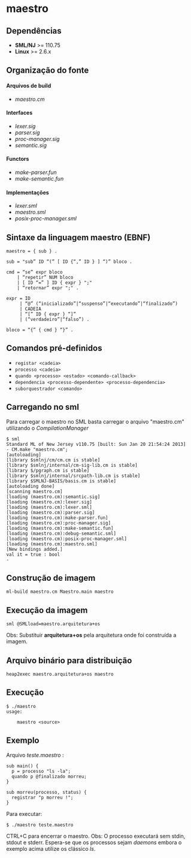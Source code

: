 maestro
=======

Dependências
------------

* **SML/NJ** >= 110.75
* **Linux** >= 2.6.x

Organização do fonte
--------------------

#### Arquivos de build

* *maestro.cm*

#### Interfaces

* *lexer.sig*
* *parser.sig*
* *proc-manager.sig*
* *semantic.sig*

#### Functors

* *make-parser.fun*
* *make-semantic.fun*

#### Implementações

* *lexer.sml*
* *maestro.sml*
* *posix-proc-manager.sml*

Sintaxe da linguagem maestro (EBNF)
-----------------------------------

    maestro = { sub } .
    
    sub = "sub” ID “(” [ ID {“,” ID } ] “)” bloco .
    
    cmd = “se” expr bloco
        | “repetir” NUM bloco
        | [ ID “=” ] ID { expr } ";"
        | “retornar” expr ";" .
        
    expr = ID
         | “@” (“inicializado”|“suspenso”|“executando”|“finalizado”)
         | CADEIA
         | “[” ID { expr } “]”
         | (“verdadeiro”|“falso”) .
         
    bloco = “{” { cmd } “}” .


Comandos pré-definidos
----------------------

* `registar <cadeia>`
* `processo <cadeia>`
* `quando <processo> <estado> <comando-callback>`
* `dependencia <processo-dependente> <processo-dependencia>`
* `suborquestrador <comando>`

Carregando no sml
-----------------

Para carregar o maestro no SML basta carregar o arquivo "maestro.cm" utilizando o *CompilationManager*

    $ sml
    Standard ML of New Jersey v110.75 [built: Sun Jan 20 21:54:24 2013]
    - CM.make "maestro.cm";
    [autoloading]
    [library $smlnj/cm/cm.cm is stable]
    [library $smlnj/internal/cm-sig-lib.cm is stable]
    [library $/pgraph.cm is stable]
    [library $smlnj/internal/srcpath-lib.cm is stable]
    [library $SMLNJ-BASIS/basis.cm is stable]
    [autoloading done]
    [scanning maestro.cm]
    [loading (maestro.cm):semantic.sig]
    [loading (maestro.cm):lexer.sig]
    [loading (maestro.cm):lexer.sml]
    [loading (maestro.cm):parser.sig]
    [loading (maestro.cm):make-parser.fun]
    [loading (maestro.cm):proc-manager.sig]
    [loading (maestro.cm):make-semantic.fun]
    [loading (maestro.cm):debug-semantic.sml]
    [loading (maestro.cm):posix-proc-manager.sml]
    [loading (maestro.cm):maestro.sml]
    [New bindings added.]
    val it = true : bool
    -

Construção de imagem
--------------------

    ml-build maestro.cm Maestro.main maestro

Execução da imagem
------------------

    sml @SMLload=maestro.arquitetura+os
    
Obs: Substituir **arquitetura+os** pela arquitetura onde foi construída a imagem.

Arquivo binário para distribuição
---------------------------------

    heap2exec maestro.arquitetura+os maestro

Execução
--------

    $ ./maestro
    usage:
        
        maestro <source>
    

Exemplo
-------

Arquivo *teste.maestro* :

    sub main() {
      p = processo "ls -la";
      quando p @finalizado morreu;
    }
    
    sub morreu(processo, status) {
      registrar "p morreu !";
    }

Para executar:

    $ ./maestro teste.maestro

CTRL+C para encerrar o maestro.
Obs: O processo executará sem stdin, stdout e stderr. Espera-se que os processos sejam *daemons* embora o exemplo acima
utilize os clássico *ls*.
